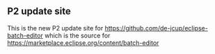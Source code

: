 ## P2 update site

This is the new P2 update site for https://github.com/de-jcup/eclipse-batch-editor which is the source for https://marketplace.eclipse.org/content/batch-editor
